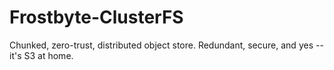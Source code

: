 # Frostbyte-ClusterFS
Chunked, zero-trust, distributed object store. Redundant, secure, and yes --it's S3 at home.
